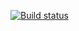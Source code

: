 [![Build status](https://ci.appveyor.com/api/projects/status/1bp1526mgqa6p3iw?svg=true)](https://ci.appveyor.com/project/KirillKazakoff/matchers)
